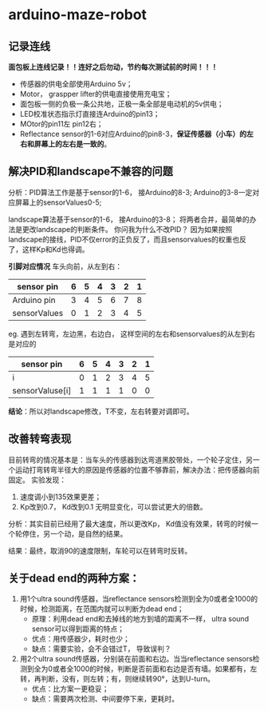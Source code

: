 # arduino-maze-robot
## 记录连线
**面包板上连线记录！！连好之后勿动，节约每次测试前的时间！！！**
* 传感器的供电全部使用Arduino 5v；
* Motor， graspper lifter的供电直接使用充电宝；
* 面包板一侧的负极一条公共地，正极一条全部是电动机的5v供电；
* LED校准状态指示灯直接连Arduino的pin13；
* MOtor的pin11左 pin12右；
* Reflectance sensor的1-6对应Arduino的pin8-3，**保证传感器（小车）的左右和屏幕上的左右是一致的**。


##  解决PID和landscape不兼容的问题
 分析：PID算法工作是基于sensor的1-6， 接Arduino的8-3;
      Arduino的3-8一定对应屏幕上的sensorValues0-5;

 landscape算法基于sensor的1-6， 接Arduino的3-8；
 将两者合并，最简单的办法是更改landscape的判断条件。
 你问我为什么不改PID？
 因为如果按照landscape的接线，PID不仅error的正负反了，而且sensorvalues的权重也反了，这样Kp和Kd也得调。

**引脚对应情况**
车头向前，从左到右：

sensor pin|6|5|4|3|2|1
---|---|---|---|---|---|---
Arduino pin|3|4|5|6|7|8
sensorValues|0|1|2|3|4|5 

eg. 遇到左转弯，左边黑，右边白， 这样空间的左右和sensorvalues的从左到右是对应的

sensor pin| 6| 5| 4| 3| 2| 1
--|--|--|--|--|--|--                      
i|0| 1| 2| 3| 4| 5 
 sensorValuse[i]|1| 1| 1| 1| 0| 0|

**结论**：所以对landscape修改，T不变，左右转要对调即可。


## 改善转弯表现
  目前转弯的情况基本是：当车头的传感器到达弯道黑胶带处，一个轮子定住，另一个运动打弯转弯半径大的原因是传感器的位置不够靠前，解决办法：把传感器向前固定。
  实验发现：
 1. 速度调小到135效果更差；
 2. Kp改到0.7， Kd改到0.1 无明显变化，可以尝试更大的倍数。 
 
  分析：其实目前已经用了最大速度，所以更改Kp， Kd值没有效果，转弯的时候一个轮停住，另一个动，是自然的结果。 
 
  结果：最终，取消90的速度限制，车轮可以在转弯时反转。  
 

## 关于dead end的两种方案：
1. 用1个ultra sound传感器，当reflectance sensors检测到全为0或者全1000的时候，检测距离，在范围内就可以判断为dead end；
   * 原理：利用dead end和去掉线的地方到墙的距离不一样， ultra sound sensor可以得到距离的特点；
   * 优点：用传感器少，耗时也少； 
   * 缺点：需要实验，会不会错过T， 导致误判？
2. 用2个ultra sound传感器，分别装在前面和右边。当当reflectance sensors检测到全为0或者全1000的时候，判断是否前面和右边是否有墙。如果都有，左转，再判断，没有，则左转；有，则继续转90°，达到U-turn。
   * 优点：比方案一更稳妥；
   * 缺点：需要两次检测、中间要停下来，更耗时。
